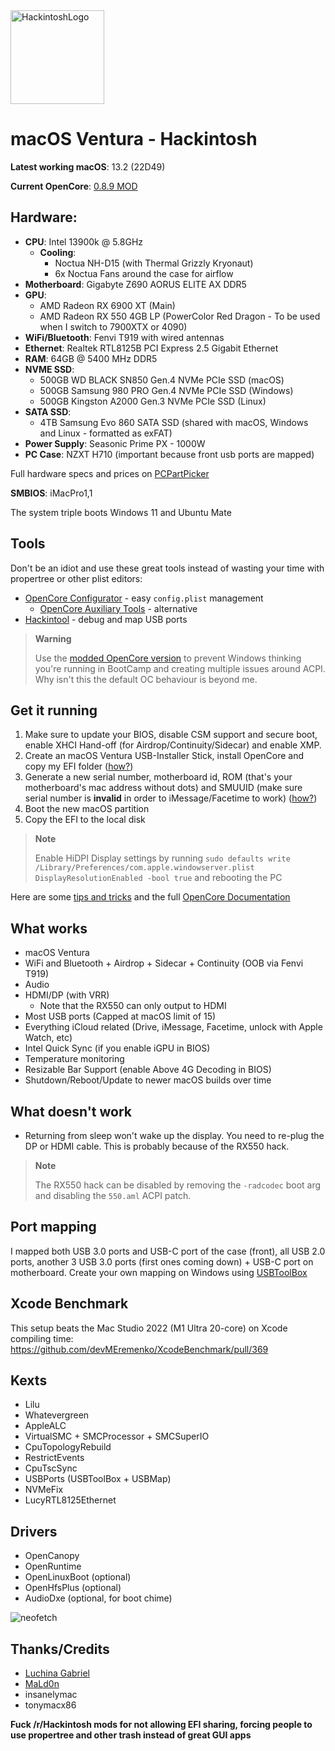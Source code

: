 <img src="https://i.imgur.com/IfsTVAq.png" height="150" title="HackintoshLogo">

# macOS Ventura - Hackintosh

**Latest working macOS**: 13.2 (22D49)

**Current OpenCore**: [0.8.9 MOD](https://gitee.com/btwise/OpenCore_NO_ACPI)

## Hardware:
- **CPU**: Intel 13900k @ 5.8GHz
	- **Cooling**: 
		- Noctua NH-D15 (with Thermal Grizzly Kryonaut) 
		- 6x Noctua Fans around the case for airflow
- **Motherboard**: Gigabyte Z690 AORUS ELITE AX DDR5
- **GPU**: 
	- AMD Radeon RX 6900 XT (Main)
	- AMD Radeon RX 550 4GB LP (PowerColor Red Dragon - To be used when I switch to 7900XTX or 4090)
- **WiFi/Bluetooth**: Fenvi T919 with wired antennas
- **Ethernet**: Realtek RTL8125B PCI Express 2.5 Gigabit Ethernet
- **RAM**: 64GB @ 5400 MHz DDR5
- **NVME SSD**: 
	- 500GB WD BLACK SN850 Gen.4 NVMe PCIe SSD (macOS)
	- 500GB Samsung 980 PRO Gen.4 NVMe PCIe SSD (Windows)
	- 500GB Kingston A2000 Gen.3 NVMe PCIe SSD (Linux)
- **SATA SSD**: 
	- 4TB Samsung Evo 860 SATA SSD (shared with macOS, Windows and Linux - formatted as exFAT)
- **Power Supply**: Seasonic Prime PX - 1000W
- **PC Case**: NZXT H710 (important because front usb ports are mapped)

Full hardware specs and prices on [PCPartPicker](https://pcpartpicker.com/user/iphonewsro/saved/zgh4sY)

**SMBIOS**: iMacPro1,1

The system triple boots Windows 11 and Ubuntu Mate

## Tools
Don't be an idiot and use these great tools instead of wasting your time with propertree or other plist editors:
- [OpenCore Configurator](https://mackie100projects.altervista.org/download-opencore-configurator/) - easy `config.plist` management
  - [OpenCore Auxiliary Tools](https://github.com/ic005k/QtOpenCoreConfig) - alternative
- [Hackintool](https://github.com/headkaze/Hackintool/releases) - debug and map USB ports

> **Warning** 
> 
> Use the [modded OpenCore version](https://gitee.com/btwise/OpenCore_NO_ACPI) to prevent Windows thinking you're running in BootCamp and creating multiple issues around ACPI. Why isn't this the default OC behaviour is beyond me.

## Get it running
1. Make sure to update your BIOS, disable CSM support and secure boot, enable XHCI Hand-off (for Airdrop/Continuity/Sidecar) and enable XMP.
2. Create an macOS Ventura USB-Installer Stick, install OpenCore and copy my EFI folder ([how?](https://dortania.github.io/OpenCore-Install-Guide/installer-guide/))
3. Generate a new serial number, motherboard id, ROM (that's your motherboard's mac address without dots) and SMUUID (make sure serial number is **invalid** in order to iMessage/Facetime to work) ([how?](https://dortania.github.io/OpenCore-Install-Guide/config.plist/comet-lake.html#platforminfo))
4. Boot the new macOS partition
5. Copy the EFI to the local disk

> **Note** 
> 
> Enable HiDPI Display settings by running `sudo defaults write /Library/Preferences/com.apple.windowserver.plist DisplayResolutionEnabled -bool true` and rebooting the PC

Here are some [tips and tricks](https://github.com/5T33Z0/OC-Little-Translated/tree/main/A_Config_Tips_and_Tricks) and the full [OpenCore Documentation](https://dortania.github.io/OpenCore-Install-Guide/prerequisites.html)

## What works
- macOS Ventura
- WiFi and Bluetooth + Airdrop + Sidecar + Continuity (OOB via Fenvi T919)
- Audio
- HDMI/DP (with VRR)
  - Note that the RX550 can only output to HDMI
- Most USB ports (Capped at macOS limit of 15)
- Everything iCloud related (Drive, iMessage, Facetime, unlock with Apple Watch, etc)
- Intel Quick Sync (if you enable iGPU in BIOS)
- Temperature monitoring
- Resizable Bar Support (enable Above 4G Decoding in BIOS)
- Shutdown/Reboot/Update to newer macOS builds over time

## What doesn't work
- Returning from sleep won't wake up the display. You need to re-plug the DP or HDMI cable. This is probably because of the RX550 hack.

> **Note** 
> 
> The RX550 hack can be disabled by removing the `-radcodec` boot arg and disabling the `550.aml` ACPI patch.

## Port mapping
I mapped both USB 3.0 ports and USB-C port of the case (front), all USB 2.0 ports, another 3 USB 3.0 ports (first ones coming down) + USB-C port on motherboard. Create your own mapping on Windows using [USBToolBox](https://github.com/USBToolBox/tool)

## Xcode Benchmark
This setup beats the Mac Studio 2022 (M1 Ultra 20-core) on Xcode compiling time: https://github.com/devMEremenko/XcodeBenchmark/pull/369

## Kexts
- Lilu
- Whatevergreen
- AppleALC
- VirtualSMC + SMCProcessor + SMCSuperIO
- CpuTopologyRebuild
- RestrictEvents
- CpuTscSync
- USBPorts (USBToolBox + USBMap)
- NVMeFix
- LucyRTL8125Ethernet

## Drivers
- OpenCanopy
- OpenRuntime
- OpenLinuxBoot (optional)
- OpenHfsPlus (optional)
- AudioDxe (optional, for boot chime)

![neofetch](https://i.imgur.com/Btx4WPB.png)

## Thanks/Credits
- [Luchina Gabriel](https://github.com/luchina-gabriel)
- [MaLd0n](https://www.olarila.com/)
- insanelymac
- tonymacx86

**Fuck /r/Hackintosh mods for not allowing EFI sharing, forcing people to use propertree and other trash instead of great GUI apps**
